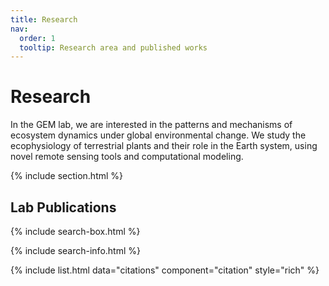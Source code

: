 ```yaml
---
title: Research
nav:
  order: 1
  tooltip: Research area and published works
---
```


# <i class="fas fa-microscope"></i>Research

In the GEM lab, we are interested in the patterns and mechanisms of ecosystem dynamics under global environmental change. We study the ecophysiology of terrestrial plants and their role in the Earth system, using novel remote sensing tools and computational modeling.


{% include section.html %}

## Lab Publications

{% include search-box.html %}

{% include search-info.html %}

{% include list.html data="citations" component="citation" style="rich" %}
